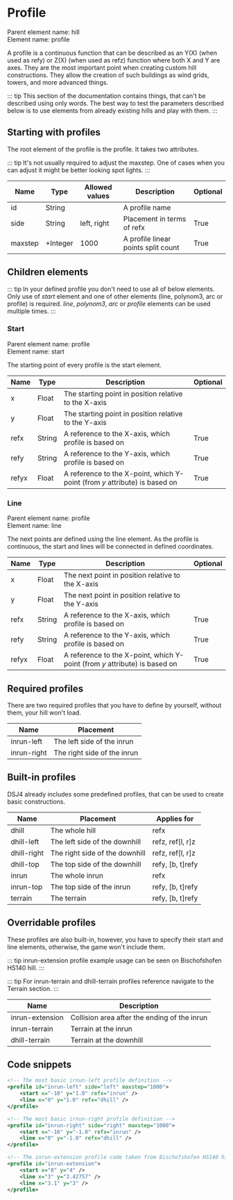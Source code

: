 # Profile

Parent element name: hill\
Element name: profile

A profile is a continuous function that can be described as an Y(X) (when used as refy) or Z(X) (when used as refz) function where both X and Y are axes. They are the most important point when creating custom hill constructions. They allow the creation of such buildings as wind grids, towers, and more advanced things.

::: tip
This section of the documentation contains things, that can't be described using only words. The best way to test the parameters described below is to use elements from already existing hills and play with them.
:::

## Starting with profiles

The root element of the profile is the profile. It takes two attributes.

::: tip
It's not usually required to adjust the maxstep. One of cases when you can adjust it might be better looking spot lights.
:::

| Name    | Type     | Allowed values | Description                         | Optional |
| ------- | -------- | -------------- | ----------------------------------- | -------- |
| id      | String   |                | A profile name                      |          |
| side    | String   | left, right    | Placement in terms of refx          | True     |
| maxstep | +Integer | 1000           | A profile linear points split count | True     |

## Children elements

::: tip
In your defined profile you don't need to use all of below elements. Only use of *start* element and one of other elements (line, polynom3, arc or profile) is required. *line*, *polynom3*, *arc* or *profile* elements can be used multiple times. 
:::

### Start

Parent element name: profile\
Element name: start


The starting point of every profile is the start element.

| Name  | Type   | Description                                                                 | Optional |
| ----- | ------ | --------------------------------------------------------------------------- | -------- |
| x     | Float  | The starting point in position relative to the X-axis                       |          |
| y     | Float  | The starting point in position relative to the Y-axis                       |          |
| refx  | String | A reference to the X-axis, which profile is based on                        | True     |
| refy  | String | A reference to the Y-axis, which profile is based on                        | True     |
| refyx | Float  | A reference to the X-point, which Y-point (from *y* attribute) is based on  | True     |


### Line
Parent element name: profile\
Element name: line

The next points are defined using the line element. As the profile is continuous, the start and lines will be connected in defined coordinates.

| Name  | Type   | Description                                                                | Optional |
| ----- | ------ | -------------------------------------------------------------------------- | -------- |
| x     | Float  | The next point in position relative to the X-axis                          |          |
| y     | Float  | The next point in position relative to the Y-axis                          |          |
| refx  | String | A reference to the X-axis, which profile is based on                       | True     |
| refy  | String | A reference to the Y-axis, which profile is based on                       | True     |
| refyx | Float  | A reference to the X-point, which Y-point (from *y* attribute) is based on | True     |

## Required profiles

There are two required profiles that you have to define by yourself, without them, your hill won't load.

| Name        | Placement                   |
| ----------- | --------------------------- |
| inrun-left  | The left side of the inrun  |
| inrun-right | The right side of the inrun |

## Built-in profiles

DSJ4 already includes some predefined profiles, that can be used to create basic constructions.

| Name        | Placement                      | Applies for      |
| ----------- | ------------------------------ | ---------------- |
| dhill       | The whole hill                 | refx             |
| dhill-left  | The left side of the downhill  | refz, ref[l, r]z |
| dhill-right | The right side of the downhill | refz, ref[l, r]z |
| dhill-top   | The top side of the downhill   | refy, [b, t]refy |
| inrun       | The whole inrun                | refx             |
| inrun-top   | The top side of the inrun      | refy, [b, t]refy |
| terrain     | The terrain                    | refy, [b, t]refy |

## Overridable profiles

These profiles are also built-in, however, you have to specify their start and line elements, otherwise, the game won't include them.

::: tip
inrun-extension profile example usage can be seen on Bischofshofen HS140 hill.
:::

::: tip
For inrun-terrain and dhill-terrain profiles reference navigate to the Terrain section.
:::

| Name            | Description                                  |
| --------------- | -------------------------------------------- |
| inrun-extension | Collision area after the ending of the inrun |
| inrun-terrain   | Terrain at the inrun                         |
| dhill-terrain   | Terrain at the downhill                      |

## Code snippets

``` xml
<!-- The most basic irnun-left profile definition -->
<profile id="inrun-left" side="left" maxstep="1000">
    <start x="-10" y="1.0" refx="inrun" />
    <line x="0" y="1.0" refx="dhill" />
</profile>
```

``` xml
<!-- The most basic irnun-right profile definition -->
<profile id="inrun-right" side="right" maxstep="1000">
    <start x="-10" y="-1.0" refx="inrun" />
    <line x="0" y="-1.0" refx="dhill" />
</profile>
```

``` xml
<!-- The inrun-extension profile code taken from Bischofshofen HS140 hill -->
<profile id="inrun-extension">
    <start x="0" y="4" />
    <line x="3" y="3.42757" />
    <line x="3.1" y="3" />
</profile>
```
